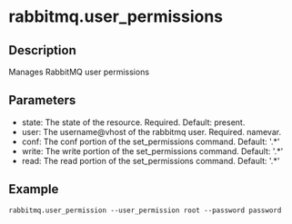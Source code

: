 # rabbitmq.user_permissions

## Description

Manages RabbitMQ user permissions

## Parameters

* state: The state of the resource. Required. Default: present.
* user: The username@vhost of the rabbitmq user. Required. namevar.
* conf: The conf portion of the set_permissions command. Default: '.*'
* write: The write portion of the set_permissions command. Default: '.*'
* read: The read portion of the set_permissions command. Default: '.*'

## Example

```shell
rabbitmq.user_permission --user_permission root --password password
```

